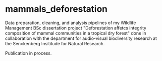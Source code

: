 # mammals_deforestation
Data preparation, cleaning, and analysis pipelines of my Wildlife Management BSc dissertation project "Deforestation affetcs integrity composition of mammal communities in a tropical dry forest" done in collaboration with the department for audio-visual biodiversity research at the Senckenberg Insititude for Natural Research. 

Publication in process.
